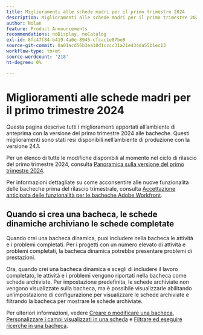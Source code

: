 ```yaml
---
title: Miglioramenti alle schede madri per il primo trimestre 2024
description: Miglioramenti alle schede madri per il primo trimestre 2024
author: Nolan
feature: Product Announcements
recommendations: noDisplay, noCatalog
exl-id: 8fc47f84-b419-4a0e-8945-cfcac1e87be8
source-git-commit: 0a01acd56b3ea10d1cccc31a21e434da55b1ec13
workflow-type: tm+mt
source-wordcount: '218'
ht-degree: 0%

---
```


# Miglioramenti alle schede madri per il primo trimestre 2024

Questa pagina descrive tutti i miglioramenti apportati all’ambiente di anteprima con la versione del primo trimestre 2024 alle bacheche. Questi miglioramenti sono stati resi disponibili nell’ambiente di produzione con la versione 24.1.

Per un elenco di tutte le modifiche disponibili al momento nel ciclo di rilascio del primo trimestre 2024, consulta [Panoramica sulla versione del primo trimestre 2024](/help/quicksilver/product-announcements/product-releases/24-q1-release-activity/24-q1-release-overview.md).

Per informazioni dettagliate su come acconsentire alle nuove funzionalità delle bacheche prima del rilascio trimestrale, consulta [Accettazione anticipata delle funzionalità per le bacheche Adobe Workfront](/help/quicksilver/agile/get-started-with-boards/boards-early-feature-opt-in.md).

## Quando si crea una bacheca, le schede dinamiche archiviano le schede completate

Quando crei una bacheca dinamica, puoi includere nella bacheca le attività e i problemi completati. Per i progetti con un numero elevato di attività e problemi completati, la bacheca dinamica potrebbe presentare problemi di prestazioni.

Ora, quando crei una bacheca dinamica e scegli di includere il lavoro completato, le attività e i problemi vengono riportati nella bacheca come schede archiviate. Per impostazione predefinita, le schede archiviate non vengono visualizzate sulla bacheca, ma è possibile visualizzarle abilitando un’impostazione di configurazione per visualizzare le schede archiviate e filtrando la bacheca per mostrare le schede archiviate.

Per ulteriori informazioni, vedere [Creare o modificare una bacheca](/help/quicksilver/agile/get-started-with-boards/create-edit-board.md), [Personalizzare i campi visualizzati in una scheda](/help/quicksilver/agile/get-started-with-boards/customize-fields-on-card.md) e [Filtrare ed eseguire ricerche in una bacheca](/help/quicksilver/agile/get-started-with-boards/filter-search-in-board.md).
